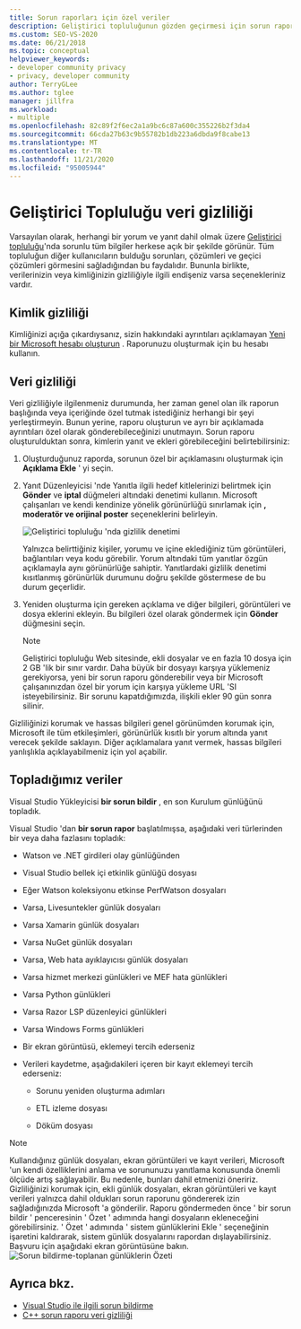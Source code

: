 ```yaml
---
title: Sorun raporları için özel veriler
description: Geliştirici topluluğunun gözden geçirmesi için sorun raporları oluştururken, özel verilerinizi nasıl daha güvenli tutacağınızı öğrenin.
ms.custom: SEO-VS-2020
ms.date: 06/21/2018
ms.topic: conceptual
helpviewer_keywords:
- developer community privacy
- privacy, developer community
author: TerryGLee
ms.author: tglee
manager: jillfra
ms.workload:
- multiple
ms.openlocfilehash: 82c89f2f6ec2a1a9bc6c87a600c355226b2f3da4
ms.sourcegitcommit: 66cda27b63c9b55782b1db223a6dbda9f8cabe13
ms.translationtype: MT
ms.contentlocale: tr-TR
ms.lasthandoff: 11/21/2020
ms.locfileid: "95005944"
---
```

# <a name="developer-community-data-privacy"></a>Geliştirici Topluluğu veri gizliliği

Varsayılan olarak, herhangi bir yorum ve yanıt dahil olmak üzere [Geliştirici topluluğu](https://developercommunity.visualstudio.com/)'nda sorunlu tüm bilgiler herkese açık bir şekilde görünür. Tüm topluluğun diğer kullanıcıların bulduğu sorunları, çözümleri ve geçici çözümleri görmesini sağladığından bu faydalıdır. Bununla birlikte, verilerinizin veya kimliğinizin gizliliğiyle ilgili endişeniz varsa seçenekleriniz vardır.

## <a name="identity-privacy"></a>Kimlik gizliliği

Kimliğinizi açığa çıkardıysanız, sizin hakkındaki ayrıntıları açıklamayan [Yeni bir Microsoft hesabı oluşturun](https://signup.live.com/) . Raporunuzu oluşturmak için bu hesabı kullanın.

## <a name="data-privacy"></a>Veri gizliliği

Veri gizliliğiyle ilgilenmeniz durumunda, her zaman genel olan ilk raporun başlığında veya içeriğinde özel tutmak istediğiniz herhangi bir şeyi yerleştirmeyin. Bunun yerine, raporu oluşturun ve ayrı bir açıklamada ayrıntıları özel olarak gönderebileceğinizi unutmayın. Sorun raporu oluşturulduktan sonra, kimlerin yanıt ve ekleri görebileceğini belirtebilirsiniz:

1. Oluşturduğunuz raporda, sorunun özel bir açıklamasını oluşturmak için **Açıklama Ekle** ' yi seçin.

2. Yanıt Düzenleyicisi 'nde Yanıtla ilgili hedef kitlelerinizi belirtmek için **Gönder** ve **iptal** düğmeleri altındaki denetimi kullanın. Microsoft çalışanları ve kendi kendinize yönelik görünürlüğü sınırlamak için **, moderatör ve orijinal poster** seçeneklerini belirleyin.

   ![Geliştirici topluluğu 'nda gizlilik denetimi](media/developer-community-privacy-control.png)

   Yalnızca belirttiğiniz kişiler, yorumu ve içine eklediğiniz tüm görüntüleri, bağlantıları veya kodu görebilir. Yorum altındaki tüm yanıtlar özgün açıklamayla aynı görünürlüğe sahiptir. Yanıtlardaki gizlilik denetimi kısıtlanmış görünürlük durumunu doğru şekilde göstermese de bu durum geçerlidir.

3. Yeniden oluşturma için gereken açıklama ve diğer bilgileri, görüntüleri ve dosya eklerini ekleyin. Bu bilgileri özel olarak göndermek için **Gönder** düğmesini seçin.

   > [!NOTE]
   > Geliştirici topluluğu Web sitesinde, ekli dosyalar ve en fazla 10 dosya için 2 GB 'lik bir sınır vardır. Daha büyük bir dosyayı karşıya yüklemeniz gerekiyorsa, yeni bir sorun raporu gönderebilir veya bir Microsoft çalışanınızdan özel bir yorum için karşıya yükleme URL 'SI isteyebilirsiniz.
   > Bir sorunu kapatdığımızda, ilişkili ekler 90 gün sonra silinir.

Gizliliğinizi korumak ve hassas bilgileri genel görünümden korumak için, Microsoft ile tüm etkileşimleri, görünürlük kısıtlı bir yorum altında yanıt verecek şekilde saklayın. Diğer açıklamalara yanıt vermek, hassas bilgileri yanlışlıkla açıklayabilmeniz için yol açabilir.

## <a name="data-we-collect"></a>Topladığımız veriler

Visual Studio Yükleyicisi **bir sorun bildir** , en son Kurulum günlüğünü topladık.

Visual Studio 'dan **bir sorun rapor** başlatılmışsa, aşağıdaki veri türlerinden bir veya daha fazlasını topladık:

- Watson ve .NET girdileri olay günlüğünden

- Visual Studio bellek içi etkinlik günlüğü dosyası

- Eğer Watson koleksiyonu etkinse PerfWatson dosyaları

- Varsa, Livesuntekler günlük dosyaları

- Varsa Xamarin günlük dosyaları

- Varsa NuGet günlük dosyaları

- Varsa, Web hata ayıklayıcısı günlük dosyaları

- Varsa hizmet merkezi günlükleri ve MEF hata günlükleri

- Varsa Python günlükleri

- Varsa Razor LSP düzenleyici günlükleri

- Varsa Windows Forms günlükleri

- Bir ekran görüntüsü, eklemeyi tercih ederseniz

- Verileri kaydetme, aşağıdakileri içeren bir kayıt eklemeyi tercih ederseniz:

  - Sorunu yeniden oluşturma adımları

  - ETL izleme dosyası

  - Döküm dosyası

> [!NOTE]
> Kullandığınız günlük dosyaları, ekran görüntüleri ve kayıt verileri, Microsoft 'un kendi özelliklerini anlama ve sorununuzu yanıtlama konusunda önemli ölçüde artış sağlayabilir.  Bu nedenle, bunları dahil etmenizi öneririz. Gizliliğinizi korumak için, ekli günlük dosyaları, ekran görüntüleri ve kayıt verileri yalnızca dahil oldukları sorun raporunu göndererek izin sağladığınızda Microsoft 'a gönderilir. Raporu göndermeden önce ' bir sorun bildir ' penceresinin ' Özet ' adımında hangi dosyaların ekleneceğini görebilirsiniz. ' Özet ' adımında ' sistem günlüklerini Ekle ' seçeneğinin işaretini kaldırarak, sistem günlük dosyalarını rapordan dışlayabilirsiniz. Başvuru için aşağıdaki ekran görüntüsüne bakın. 
  > ![Sorun bildirme-toplanan günlüklerin Özeti](media/report-a-problem-logs-collected.png)


## <a name="see-also"></a>Ayrıca bkz.

- [Visual Studio ile ilgili sorun bildirme](how-to-report-a-problem-with-visual-studio.md)
- [C++ sorun raporu veri gizliliği](/cpp/how-to-report-a-problem-with-the-visual-cpp-toolset#reports-and-privacy)
